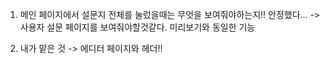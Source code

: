 1. 메인 페이지에서 설문지 전체를 눌렀을때는 무엇을 보여줘야하는지!! 안정했다… 
 -> 사용자 설문 페이지를 보여줘야할것같다. 미리보기와 동일한 기능

2. 내가 맡은 것 -> 에디터 페이지와 헤더!!